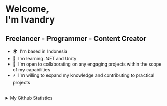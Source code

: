 Welcome, <br> I'm Ivandry
=======================

Freelancer - Programmer - Content Creator
-----------------------

*   🌍  I'm based in Indonesia
*   🧠  I'm learning .NET and Unity
*   🤝  I'm open to collaborating on any engaging projects within the scope of my capabilities
*   ⚡  I'm willing to expand my knowledge and contributing to practical projects

<br>
<details>
  <summary>My Github Statistics</summary>

  <a href="http://www.github.com/IvandryPage">
    <img src="https://github-readme-stats.vercel.app/api?username=IvandryPage&show_icons=true&hide=&count_private=true&title_color=3382ed&text_color=ffffff&icon_color=a855f7&bg_color=000000&hide_border=true&show_icons=true" alt="GitHub Statistics" />
  </a>
  <a href="http://www.github.com/IvandryPage">
        <img src="https://github-readme-streak-stats.herokuapp.com/?user=IvandryPage&stroke=ffffff&background=000000&ring=3382ed&fire=3382ed&currStreakNum=ffffff&currStreakLabel=3382ed&sideNums=ffffff&sideLabels=ffffff&dates=ffffff&hide_border=true" />
  </a>
  <a href="https://github.com/IvandryPage" align="left">
    <img src="https://github-readme-stats.vercel.app/api/top-langs/?username=IvandryPage&langs_count=10&title_color=3382ed&text_color=ffffff&icon_color=a855f7&bg_color=000000&hide_border=true&locale=en&custom_title=Top%20%Languages" alt="Top Languages" />
  </a>
</details>